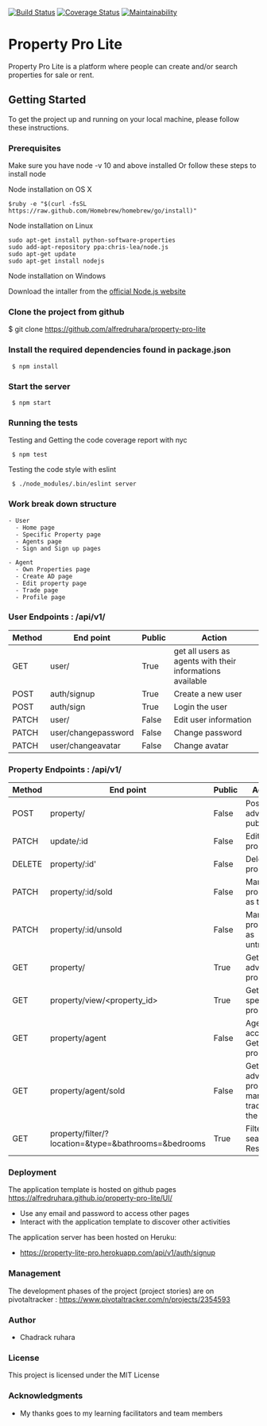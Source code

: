 [![Build Status](https://travis-ci.org/alfredruhara/property-pro-lite.svg?branch=develop)](https://travis-ci.org/alfredruhara/property-pro-lite)
[![Coverage Status](https://coveralls.io/repos/github/alfredruhara/property-pro-lite/badge.svg)](https://coveralls.io/github/alfredruhara/property-pro-lite)
[![Maintainability](https://api.codeclimate.com/v1/badges/2c8235a5d222b0ba2609/maintainability)](https://codeclimate.com/github/alfredruhara/property-pro-lite/maintainability)
# Property Pro Lite
Property Pro Lite is a platform where people can create and/or search properties for sale or rent.

## Getting Started 
To get the project up and running on your local machine, please follow these instructions.
### Prerequisites
Make sure you have node -v 10 and above installed Or follow these steps to install node

Node installation on OS X

```
$ruby -e "$(curl -fsSL https://raw.github.com/Homebrew/homebrew/go/install)" 
```
Node installation on Linux

```
sudo apt-get install python-software-properties
sudo add-apt-repository ppa:chris-lea/node.js
sudo apt-get update
sudo apt-get install nodejs
```
Node installation on Windows

Download the intaller from the [official Node.js website](http://nodejs.org/) 

### Clone the project from github

$ git clone https://github.com/alfredruhara/property-pro-lite

### Install the required dependencies found in package.json

```
 $ npm install
```

### Start the server

```
 $ npm start
```

### Running the tests

Testing and Getting the code coverage report with nyc
```
 $ npm test
```
Testing the code style with eslint
```
 $ ./node_modules/.bin/eslint server
```

### Work break down structure 

```
- User 
  - Home page
  - Specific Property page
  - Agents page
  - Sign and Sign up pages
  
- Agent
  - Own Properties page
  - Create AD page
  - Edit property page
  - Trade page
  - Profile page
```


### User Endpoints  : /api/v1/

Method|End point | Public |Action
-----------|----------|--------------|------
GET | user/ | True | get all users as agents with their informations available
POST | auth/signup | True | Create a new user
POST | auth/sign | True | Login the user
PATCH | user/ | False  | Edit user information
PATCH | user/changepassword | False  | Change password
PATCH | user/changeavatar | False  | Change avatar

### Property Endpoints  : /api/v1/

Method|End point | Public |Action
-----------|----------|--------------|------
POST | property/ | False | Post an advert - publish
PATCH | update/:id | False | Edit a  property
DELETE | property/:id' | False | Delete a  property
PATCH | property/:id/sold | False | Mark a property as trade
PATCH | property/:id/unsold | False | Mark a property as untrade
GET | property/ | True | Get all adverts properties
GET | property/view/<property_id> | True | Get a specific property
GET | property/agent | False | Agent account - Get all his properties
GET | property/agent/sold | False | Get all adverts properties mark as trade for the agent
GET | property/filter/?location=<location>&type=<type>&bathrooms=<bathrooms>&bedrooms<bedrooms> | True | Filter and search Result 
### Deployment

The application template is hosted on github pages
<a href="https://alfredruhara.github.io/property-pro-lite/UI/"> https://alfredruhara.github.io/property-pro-lite/UI/ </a> <br/>
<ul>
  <li> Use any email and password to access other pages </li>
  <li> Interact with the application template to discover other activities </li> 
</ul>

The application server has been hosted on Heruku: 
   - https://property-lite-pro.herokuapp.com/api/v1/auth/signup

### Management 

The development phases of the project (project stories) are on pivotaltracker
 : <a href="https://www.pivotaltracker.com/n/projects/2354593"> https://www.pivotaltracker.com/n/projects/2354593 </a> 

### Author
<ul>
  <li> Chadrack ruhara  </li>
 </ul>

### License
This project is licensed under the MIT License 

### Acknowledgments
 
 - My thanks goes to my learning facilitators and team members
